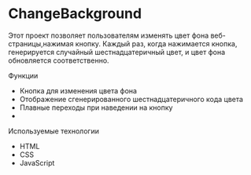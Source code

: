 # ChangeBackground
Этот проект позволяет пользователям изменять цвет фона веб-страницы,нажимая кнопку. 
Каждый раз, когда нажимается кнопка, генерируется случайный шестнадцатеричный цвет,
и цвет фона обновляется соответственно.

Функции
* Кнопка для изменения цвета фона
* Отображение сгенерированного шестнадцатеричного кода цвета
* Плавные переходы при наведении на кнопку
* 
Используемые технологии
* HTML
* CSS
* JavaScript
